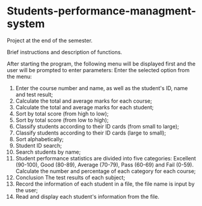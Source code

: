 # Students-performance-managment-system
Project at the end of the semester.

Brief instructions and description of functions.

After starting the program, the following menu will be displayed first and the user will be prompted to enter parameters:
Enter the selected option from the menu:
1. Enter the course number and name, as well as the student's ID, name and test result;
2. Calculate the total and average marks for each course;
3. Calculate the total and average marks for each student;
4. Sort by total score (from high to low);
5. Sort by total score (from low to high);
6. Classify students according to their ID cards (from small to large);
7. Classify students according to their ID cards (large to small);
8. Sort alphabetically;
9. Student ID search;
10. Search students by name;
11. Student performance statistics are divided into five categories: Excellent (90-100), Good (80-89), Average (70-79), Pass (60-69) and Fail (0-59). Calculate the number and percentage of each category for each course;
12. Conclusion The test results of each subject;
13. Record the information of each student in a file, the file name is input by the user;
14. Read and display each student's information from the file.
